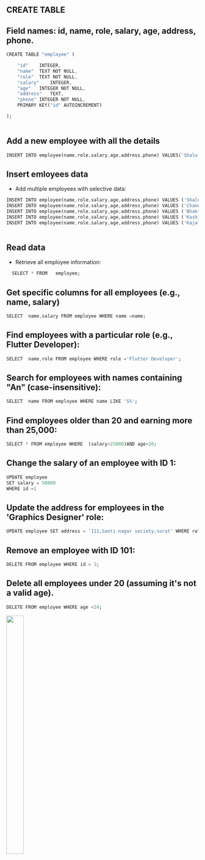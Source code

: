 
## CREATE TABLE
## Field names: id, name, role, salary, age, address, phone.
```dart
CREATE TABLE "employee" (

	"id"	INTEGER,
	"name"	TEXT NOT NULL,
	"role"	TEXT NOT NULL,
	"salary"	INTEGER,
	"age"	INTEGER NOT NULL,
	"address"	TEXT,
	"phone"	INTEGER NOT NULL,
	PRIMARY KEY("id" AUTOINCREMENT)

);
 
``` 

## Add a new employee with all the details
```dart
INSERT INTO employee(name,role,salary,age,address,phone) VALUES('Shalu Sharma','Sales',35000,18,'ParvatGam,Surat,',63524178394);
```
## Insert emloyees data
- Add multiple employees with selective data:
```dart
INSERT INTO employee(name,role,salary,age,address,phone) VALUES ('Shalu Sharma','Flutter Developer',45000,20,'50,kamala ba garden society,surat',9852993459);
INSERT INTO employee(name,role,salary,age,address,phone) VALUES ('Chandani Shukla','Grahpics Designer',500000,24,'148,Santi-nagar society,surat',6352193428);
INSERT INTO employee(name,role,salary,age,address,phone) VALUES ('Bhakti Kadam','FullStack Develoer',400000,28,'167,Shree ji society,surat',9152112410);
INSERT INTO employee(name,role,salary,age,address,phone) VALUES ('Kashish Gupta','Ui-Ux Designer',30000,30,'100,Parvat Gam,surat',7852193459);
INSERT INTO employee(name,role,salary,age,address,phone) VALUES ('Kajal Sharma','Website Developer',35000,25,'150,ShivDarshan society,surat',9252193416);
 
``` 

## Read data
- Retrieve all employee information:
```dart
  SELECT * FROM   employee;
```
## Get specific columns for all employees (e.g., name, salary)
```dart
SELECT  name,salary FROM employee WHERE name =name;
```
## Find employees with a particular role (e.g., Flutter Developer):
```dart
SELECT  name,role FROM employee WHERE role ='Flutter Developer';
```

## Search for employees with names containing "An" (case-insensitive):

```dart
SELECT  name FROM employee WHERE name LIKE 'S%';
```
## Find employees older than 20 and earning more than 25,000:

```dart
SELECT * FROM employee WHERE  (salary>25000)AND age>20;
```
## Change the salary of an employee with ID 1:

```dart
UPDATE employee
SET salary = 50000
WHERE id =1
```
## Update the address for employees in the 'Graphics Designer' role:

```dart
UPDATE employee SET address = '111,Santi-nagar society,surat' WHERE role  = 'Graphics Designer';
```

## Remove an employee with ID 101:
```dart
DELETE FROM employee WHERE id = 3;
```

## Delete all employees under 20 (assuming it's not a valid age).

```dart
DELETE FROM employee WHERE age <24;
```
<img src  = "https://github.com/user-attachments/assets/08bbbf64-6a8d-4607-ac53-7d589fd9370f" height=40%  width=30%>




